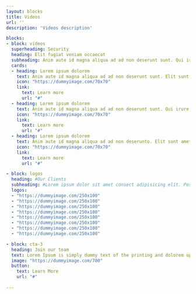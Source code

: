 ```yaml
---
layout: blocks
title: Videos
url: ''
description: 'Videos description'

blocks:
- block: videos
  superheading: Security
  heading: Elit fugiat veniam occaecat
  subheading: Anim aute id magna aliqua ad ad non deserunt sunt. Qui irure qui lorem cupidatat commodo. Elit sunt amet fugiat veniam occaecat fugiat aliqua ad ad non deserunt sunt.
  cards:
  - heading: Lorem ipsum dolorem
    text: Anim aute id magna aliqua ad ad non deserunt sunt. Elit sunt amet fugiat veniam occaecat fugiat aliqua ad ad non deserunt sunt.
    icon: "https://dummyimage.com/70x70"
    link:
      text: Learn more
      url: "#"
  - heading: Lorem ipsum dolorem
    text: Anim aute id magna aliqua ad ad non deserunt sunt. Qui irure qui lorem cupidatat commodo. Elit sunt amet fugiat veniam occaecat fugiat aliqua ad ad non deserunt sunt.
    icon: "https://dummyimage.com/70x70"
    link:
      text: Learn more
      url: "#"
  - heading: Lorem ipsum dolorem
    text: Anim aute id magna aliqua ad ad non deserunto. Elit sunt amet fugiat veniam occaecat fugiat aliqua ad ad non deserunt sunt.
    icon: "https://dummyimage.com/70x70"
    link:
      text: Learn more
      url: "#"

- block: logos
  heading: #Our Clients
  subheading: #Lorem ipsum dolor sit amet consect adipisicing elit. Possimus magnam voluptatum cupiditate veritatis in accusamus quisquam.
  logos:
  - "https://dummyimage.com/250x100"
  - "https://dummyimage.com/250x100"
  - "https://dummyimage.com/250x100"
  - "https://dummyimage.com/250x100"
  - "https://dummyimage.com/250x100"
  - "https://dummyimage.com/250x100"
  - "https://dummyimage.com/250x100"
  - "https://dummyimage.com/250x100"

- block: cta-3
  heading: Join our team
  text: Lorem Ipsum is simply dummy text of the printing and dolorem upsumes typesetting industry.
  image: "https://dummyimage.com/700"
  button:
    text: Learn More
    url: "#"
  
---
```

